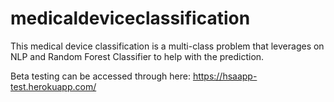 # medicaldeviceclassification

This medical device classification is a multi-class problem that leverages on NLP and Random Forest Classifier to help with the prediction. 

Beta testing can be accessed through here: https://hsaapp-test.herokuapp.com/
